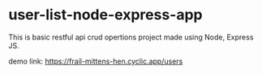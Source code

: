 # user-list-node-express-app
This is basic restful api crud opertions project made using Node, Express JS.

demo link: https://frail-mittens-hen.cyclic.app/users
